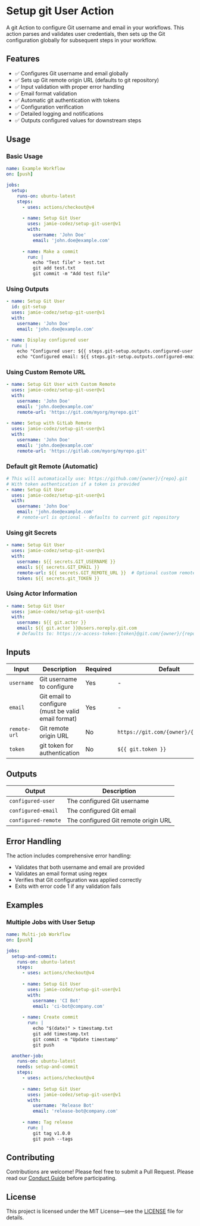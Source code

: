 # Setup git User Action

A git Action to configure Git username and email in your workflows. This action parses and validates user credentials, then sets up the Git configuration globally for subsequent steps in your workflow.

## Features

- ✅ Configures Git username and email globally
- ✅ Sets up Git remote origin URL (defaults to git repository)
- ✅ Input validation with proper error handling
- ✅ Email format validation
- ✅ Automatic git authentication with tokens
- ✅ Configuration verification
- ✅ Detailed logging and notifications
- ✅ Outputs configured values for downstream steps

## Usage

### Basic Usage

```yaml
name: Example Workflow
on: [push]

jobs:
  setup:
    runs-on: ubuntu-latest
    steps:
      - uses: actions/checkout@v4
      
      - name: Setup Git User
        uses: jamie-codez/setup-git-user@v1
        with:
          username: 'John Doe'
          email: 'john.doe@example.com'
          
      - name: Make a commit
        run: |
          echo "Test file" > test.txt
          git add test.txt
          git commit -m "Add test file"
```

### Using Outputs

```yaml
- name: Setup Git User
  id: git-setup
  uses: jamie-codez/setup-git-user@v1
  with:
    username: 'John Doe'
    email: 'john.doe@example.com'
    
- name: Display configured user
  run: |
    echo "Configured user: ${{ steps.git-setup.outputs.configured-user }}"
    echo "Configured email: ${{ steps.git-setup.outputs.configured-email }}"
```

### Using Custom Remote URL

```yaml
- name: Setup Git User with Custom Remote
  uses: jamie-codez/setup-git-user@v1
  with:
    username: 'John Doe'
    email: 'john.doe@example.com'
    remote-url: 'https://git.com/myorg/myrepo.git'
    
- name: Setup with GitLab Remote
  uses: jamie-codez/setup-git-user@v1
  with:
    username: 'John Doe'
    email: 'john.doe@example.com'
    remote-url: 'https://gitlab.com/myorg/myrepo.git'
```

### Default git Remote (Automatic)

```yaml
# This will automatically use: https://github.com/{owner}/{repo}.git
# With token authentication if a token is provided
- name: Setup Git User
  uses: jamie-codez/setup-git-user@v1
  with:
    username: 'John Doe'
    email: 'john.doe@example.com'
    # remote-url is optional - defaults to current git repository
```

### Using git Secrets

```yaml
- name: Setup Git User
  uses: jamie-codez/setup-git-user@v1
  with:
    username: ${{ secrets.GIT_USERNAME }}
    email: ${{ secrets.GIT_EMAIL }}
    remote-url: ${{ secrets.GIT_REMOTE_URL }}  # Optional custom remote
    token: ${{ secrets.git_TOKEN }}
```

### Using Actor Information

```yaml
- name: Setup Git User
  uses: jamie-codez/setup-git-user@v1
  with:
    username: ${{ git.actor }}
    email: ${{ git.actor }}@users.noreply.git.com
    # Defaults to: https://x-access-token:{token}@git.com/{owner}/{repo}.git
```

## Inputs

| Input        | Description                                         | Required | Default                              |
|--------------|-----------------------------------------------------|----------|--------------------------------------|
| `username`   | Git username to configure                           | Yes      | -                                    |
| `email`      | Git email to configure (must be valid email format) | Yes      | -                                    |
| `remote-url` | Git remote origin URL                               | No       | `https://git.com/{owner}/{repo}.git` |
| `token`      | git token for authentication                        | No       | `${{ git.token }}`                   |

## Outputs

| Output              | Description                          |
|---------------------|--------------------------------------|
| `configured-user`   | The configured Git username          |
| `configured-email`  | The configured Git email             |
| `configured-remote` | The configured Git remote origin URL |

## Error Handling

The action includes comprehensive error handling:

- Validates that both username and email are provided
- Validates an email format using regex
- Verifies that Git configuration was applied correctly
- Exits with error code 1 if any validation fails

## Examples

### Multiple Jobs with User Setup

```yaml
name: Multi-job Workflow
on: [push]

jobs:
  setup-and-commit:
    runs-on: ubuntu-latest
    steps:
      - uses: actions/checkout@v4
      
      - name: Setup Git User
        uses: jamie-codez/setup-git-user@v1
        with:
          username: 'CI Bot'
          email: 'ci-bot@company.com'
          
      - name: Create commit
        run: |
          echo "$(date)" > timestamp.txt
          git add timestamp.txt
          git commit -m "Update timestamp"
          git push

  another-job:
    runs-on: ubuntu-latest
    needs: setup-and-commit
    steps:
      - uses: actions/checkout@v4
      
      - name: Setup Git User
        uses: jamie-codez/setup-git-user@v1
        with:
          username: 'Release Bot'
          email: 'release-bot@company.com'
          
      - name: Tag release
        run: |
          git tag v1.0.0
          git push --tags
```

## Contributing

Contributions are welcome! Please feel free to submit a Pull Request.
Please read our [Conduct Guide](./CODE_OF_CONDUCT.md) before participating.

## License

This project is licensed under the MIT License—see the [LICENSE](./LICENSE.md) file for details.